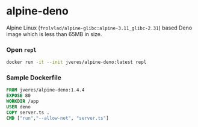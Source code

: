 # alpine-deno

Alpine Linux (`frolvlad/alpine-glibc:alpine-3.11_glibc-2.31`) based Deno image which is less than 65MB in size.

### Open `repl`
```sh
docker run -it --init jveres/alpine-deno:latest repl
```

### Sample Dockerfile
```Dockerfile
FROM jveres/alpine-deno:1.4.4
EXPOSE 80
WORKDIR /app
USER deno
COPY server.ts .
CMD ["run","--allow-net", "server.ts"]
```